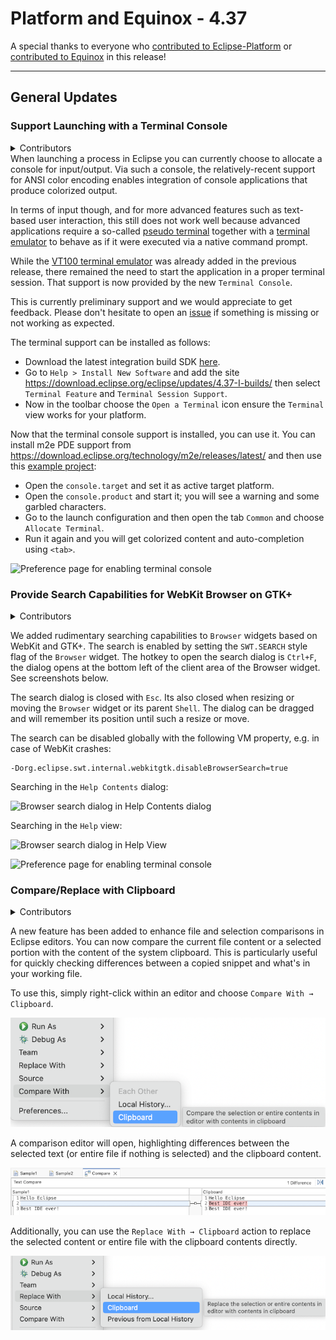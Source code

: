# Platform and Equinox - 4.37 

A special thanks to everyone who [contributed to Eclipse-Platform](acknowledgements.md#eclipse-platform) or [contributed to Equinox](acknowledgements.md#equinox) in this release!

<!--
---
## Views, Dialogs and Toolbar
-->

<!--
---
## Text Editors
-->

<!--
---
## Preferences
-->

<!--
---
## Themes and Styling
-->

<!--
---
## Views, Dialogs and Toolbar
-->

---
## General Updates

### Support Launching with a Terminal Console

<details>
<summary>Contributors</summary>

- [Christoph Läubrich ](https://github.com/laeubi)
</details>
When launching a process in Eclipse you can currently choose to allocate a console for input/output.
Via such a console, the relatively-recent support for ANSI color encoding enables integration of console applications that produce colorized output.

In terms of input though,
and for more advanced features such as text-based user interaction,
this still does not work well 
because advanced applications require a so-called [pseudo terminal](https://en.wikipedia.org/wiki/Pseudoterminal)
together with a [terminal emulator](https://en.wikipedia.org/wiki/Terminal_emulator)
to behave as if it were executed via a native command prompt.

While the [VT100 terminal emulator](https://en.wikipedia.org/wiki/VT100) was already added  in the previous release,
there remained the need to start the application in a proper terminal session.
That support is now provided by the new `Terminal Console`.

This is currently preliminary support and we would appreciate to get feedback.
Please don't hesitate to open an [issue](https://github.com/eclipse-platform/eclipse.platform/issues)
if something is missing or not working as expected.

The terminal support can be installed as follows:

- Download the latest integration build SDK [here](https://download.eclipse.org/eclipse/downloads/).
- Go to `Help > Install New Software` and add the site https://download.eclipse.org/eclipse/updates/4.37-I-builds/ then select
  `Terminal Feature` and `Terminal Session Support`.
- Now in the toolbar choose the `Open a Terminal` icon ensure the `Terminal` view works for your platform.

Now that the terminal console support is installed, you can use it.
You can install m2e PDE support from https://download.eclipse.org/technology/m2e/releases/latest/
and then use this [example project](examples/terminal-example.zip):

- Open the `console.target` and set it as active target platform.
- Open the `console.product` and start it; you will see a warning and some garbled characters.
- Go to the launch configuration and then open the tab `Common` and choose `Allocate Terminal`.
- Run it again and you will get colorized content and auto-completion using `<tab>`.

![Preference page for enabling terminal console](images/terminal_console.png)

### Provide Search Capabilities for WebKit Browser on GTK+

<details>
<summary>Contributors</summary>

- [Simeon Andreev ](https://github.com/trancexpress)
- [Andrey Loskutov ](https://github.com/iloveeclipse)
</details>

We added rudimentary searching capabilities to `Browser` widgets based on WebKit and GTK+.
The search is enabled by setting the `SWT.SEARCH` style flag of the `Browser` widget.
The hotkey to open the search dialog is `Ctrl+F`,
the dialog opens at the bottom left of the client area of the Browser widget. See screenshots below.

The search dialog is closed with `Esc`.
Its also closed when resizing or moving the `Browser` widget or its parent `Shell`.
The dialog can be dragged and will remember its position until such a resize or move.

The search can be disabled globally with the following VM property, e.g. in case of WebKit crashes:

```
-Dorg.eclipse.swt.internal.webkitgtk.disableBrowserSearch=true
```

Searching in the `Help Contents` dialog: 

![Browser search dialog in Help Contents dialog](images/webkit_browser_search_dialog1.png)

Searching in the `Help` view: 

![Browser search dialog in Help View](images/webkit_browser_search_dialog2.png)

![Preference page for enabling terminal console](images/terminal_console.png)

### Compare/Replace with Clipboard

<details>
<summary>Contributors</summary>

- [Lars Vogel ](https://github.com/vogella)
- [Andrey Loskutov ](https://github.com/iloveeclipse)
- [Sougandh S ](https://github.com/SougandhS)
</details>

A new feature has been added to enhance file and selection comparisons in Eclipse editors. 
You can now compare the current file content or a selected portion with the content of the system clipboard. 
This is particularly useful for quickly checking differences between a copied snippet and what's in your working file.

To use this, simply right-click within an editor and choose `Compare With → Clipboard`. 

![Compare Clipboard Context Menu](images/CompareClipBoard.png)

A comparison editor will open, highlighting differences between the selected text (or entire file if nothing is selected) and the clipboard content.

![Compare Clipboard Result](images/CompareResult.png)

Additionally, you can use the `Replace With → Clipboard` action to replace the selected content or entire file with the clipboard contents directly.

![Replace Clipboard Context Menu](images/ReplaceClipBoard.png)






